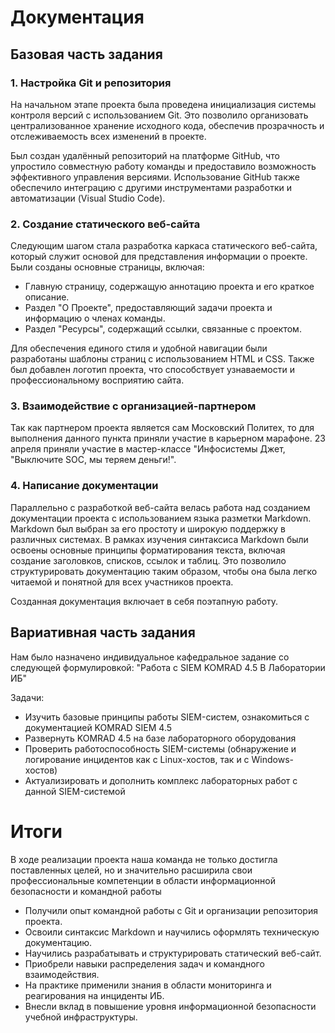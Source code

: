 # Документация

## Базовая часть задания

### 1. Настройка Git и репозитория

  На начальном этапе проекта была проведена инициализация системы контроля версий с использованием Git. Это позволило организовать централизованное хранение исходного кода, обеспечив прозрачность и отслеживаемость всех изменений в проекте.
  
  Был создан удалённый репозиторий на платформе GitHub, что упростило совместную работу команды и предоставило возможность эффективного управления версиями. Использование GitHub также обеспечило интеграцию с другими инструментами разработки и автоматизации (Visual Studio Code).
  
### 2. Создание статического веб-сайта

Следующим шагом стала разработка каркаса статического веб-сайта, который служит основой для представления информации о проекте. Были созданы основные страницы, включая:
- Главную страницу, содержащую аннотацию проекта и его краткое описание.
- Раздел "О Проекте", предоставляющий задачи проекта и информацию о членах команды.
- Раздел "Ресурсы", содержащий ссылки, связанные с проектом.

Для обеспечения единого стиля и удобной навигации были разработаны шаблоны страниц с использованием HTML и CSS. Также был добавлен логотип проекта, что способствует узнаваемости и профессиональному восприятию сайта.

### 3. Взаимодействие с организацией-партнером

Так как партнером проекта является сам Московский Политех, то для выполнения данного пункта приняли участие в карьерном марафоне.
23 апреля приняли участие в мастер-классе "Инфосистемы Джет, "Выключите SOC, мы теряем деньги!".

### 4. Написание документации

Параллельно с разработкой веб-сайта велась работа над созданием документации проекта с использованием языка разметки Markdown. Markdown был выбран за его простоту и широкую поддержку в различных системах.
В рамках изучения синтаксиса Markdown были освоены основные принципы форматирования текста, включая создание заголовков, списков, ссылок и таблиц. Это позволило структурировать документацию таким образом, чтобы она была легко читаемой и понятной для всех участников проекта.

Созданная документация включает в себя поэтапную работу.

## Вариативная часть задания

Нам было назначено индивидуальное кафедральное задание со следующей формулировкой:
"Работа с SIEM KOMRAD 4.5 В Лаборатории ИБ"

Задачи:
- Изучить базовые принципы работы SIEM-систем, ознакомиться с документацией KOMRAD SIEM 4.5
- Развернуть KOMRAD 4.5 на базе лабораторного оборудования
- Проверить работоспособность SIEM-системы (обнаружение и логирование инцидентов как с Linux-хостов, так и с Windows-хостов)
- Актуализировать и дополнить комплекс лабораторных работ с данной SIEM-системой

# Итоги
В ходе реализации проекта наша команда не только достигла поставленных целей, но и значительно расширила свои профессиональные компетенции в области информационной безопасности и командной работы
- Получили опыт командной работы с Git и организации репозитория проекта.
- Освоили синтаксис Markdown и научились оформлять техническую документацию.
- Научились разрабатывать и структурировать статический веб-сайт.
- Приобрели навыки распределения задач и командного взаимодействия.
- На практике применили знания в области мониторинга и реагирования на инциденты ИБ.
- Внесли вклад в повышение уровня информационной безопасности учебной инфраструктуры.
